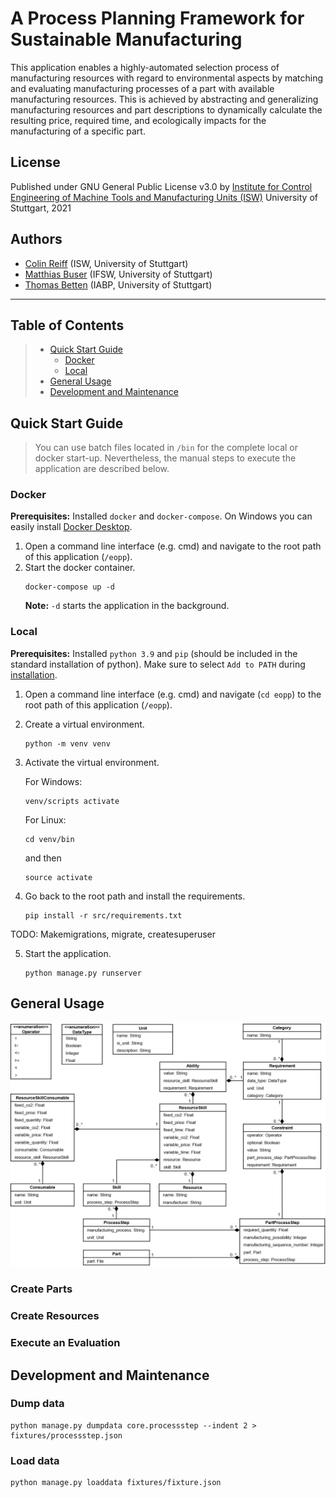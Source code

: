 # A Process Planning Framework for Sustainable Manufacturing

This application enables a highly-automated selection process of manufacturing resources with regard to environmental 
aspects by matching and evaluating manufacturing processes of a part with available manufacturing resources. 
This is achieved by abstracting and generalizing manufacturing resources and part descriptions to dynamically calculate 
the resulting price, required time, and ecologically impacts for the manufacturing of a specific part.

## License
Published under GNU General Public License v3.0 by 
[Institute for Control Engineering of Machine Tools and Manufacturing Units (ISW)](https://www.isw.uni-stuttgart.de)
University of Stuttgart, 2021

## Authors

- [Colin Reiff](https://www.isw.uni-stuttgart.de/institut/team/Reiff-00001/) (ISW, University of Stuttgart)
- [Matthias Buser](https://www.ifsw.uni-stuttgart.de/en/institute/team/Buser/) (IFSW, University of Stuttgart)
- [Thomas Betten](https://www.iabp.uni-stuttgart.de/institut/team/Betten/) (IABP, University of Stuttgart)

---

## Table of Contents

> * [Quick Start Guide](#quick-start-guide)
>   * [Docker](#docker)    
>   * [Local](#local)    
> * [General Usage](#general-usage)
> * [Development and Maintenance](#development-and-maintenance)

## Quick Start Guide

> You can use batch files located in `/bin` for the complete local or docker start-up. 
  Nevertheless, the manual steps to execute the application are described below.

### Docker

**Prerequisites:** Installed `docker` and `docker-compose`.
On Windows you can easily install [Docker Desktop](https://www.docker.com/get-started).

1.  Open a command line interface (e.g. cmd) and navigate to the root path of this application (`/eopp`).
2.  Start the docker container. 
    ```
    docker-compose up -d
    ``` 
    **Note:**   `-d` starts the application in the background.

### Local

**Prerequisites:** Installed `python 3.9` and `pip` (should be included in the standard installation of python).
Make sure to select `Add to PATH` during [installation](https://www.python.org/downloads/release/python-390/).

1.  Open a command line interface (e.g. cmd) and navigate (`cd eopp`) 
    to the root path of this application (`/eopp`).
2.  Create a virtual environment. 
    ```
    python -m venv venv
    ```
3.  Activate the virtual environment.

    For Windows:
    ```
    venv/scripts activate
    ```
    For Linux:
    ```
    cd venv/bin
    ```
    and then 
    ```
    source activate
    ```
4.  Go back to the root path and install the requirements. 
    ```
    pip install -r src/requirements.txt
    ```

TODO: Makemigrations, migrate, createsuperuser

5.  Start the application. 
    ```
    python manage.py runserver
    ```

## General Usage

![Models](docs/figures/models.png)

### Create Parts

### Create Resources

### Execute an Evaluation

## Development and Maintenance

### Dump data

```
python manage.py dumpdata core.processstep --indent 2 > fixtures/processstep.json
```

### Load data

```
python manage.py loaddata fixtures/fixture.json
```
